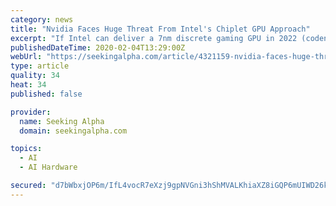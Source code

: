 ```yaml
---
category: news
title: "Nvidia Faces Huge Threat From Intel's Chiplet GPU Approach"
excerpt: "If Intel can deliver a 7nm discrete gaming GPU in 2022 (codenamed Jupiter Sound, according to an old rumor), though, then it may have a very good chance of competing the full generation toe-to-toe against Nvidia’s 5nm lineup. In a recent article, I described AI in the data center as one of Intel’s main growth drivers this decade."
publishedDateTime: 2020-02-04T13:29:00Z
webUrl: "https://seekingalpha.com/article/4321159-nvidia-faces-huge-threat-from-intels-chiplet-gpu-approach"
type: article
quality: 34
heat: 34
published: false

provider:
  name: Seeking Alpha
  domain: seekingalpha.com

topics:
  - AI
  - AI Hardware

secured: "d7bWbxjOP6m/IfL4vocR7eXzj9gpNVGni3hShMVALKhiaXZ8iGQP6mUIWD26kUy3Ujm3NFdMUoELPW5OeE0X5aLo5x8C34kLhvUyggzqD6ayAeEYtuIFuQZcj1jLeVWgYlvJWR6acH1G/3RHNVhw7oJovk1gHCCC/ZE/ZyalfiM0oBTC36HdfWMw/0/Fmecabnn3OGMlOyMSi9ryZX1w7ZdH2s8GYIw9wN9w4o19/69CtrKIG0CC6Qvt43+Flodj/4vVn+S8Fi683t9h8tyF/4uEMgDTedKE8+j9Z+KA68EKGF5+VN9ciPAjRI9IrPrTEd8HFcds/CM+GNOx7FpWXH3CylmDlgv0Si3E2VwSdDop3oKVryExoi+j5V2u0Tplc4WUDw4j6mNjO4GHFabxOpX7ocG795AJNnZqaCGuy4YctMUbidOymbdow2dTbY3Kco76jKXcP854uIc2hsU4DXADpOVCGZh5g7sxZnuSTHA=;Yzdp51RV0yZvzPftUE8mCQ=="
---
```



